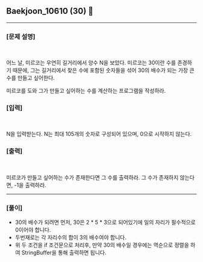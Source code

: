 ## Baekjoon_10610 (30) 🚀
___


### **[문제 설명]**
<br>

어느 날, 미르코는 우연히 길거리에서 양수 N을 보았다. 미르코는 30이란 수를 존경하기 때문에, 그는 길거리에서 찾은 수에 포함된 숫자들을 섞어 30의 배수가 되는 가장 큰 수를 만들고 싶어한다.

미르코를 도와 그가 만들고 싶어하는 수를 계산하는 프로그램을 작성하라.


### **[입력]**
<br>

N을 입력받는다. N는 최대 105개의 숫자로 구성되어 있으며, 0으로 시작하지 않는다.

### **[출력]**
<br>

미르코가 만들고 싶어하는 수가 존재한다면 그 수를 출력하라. 그 수가 존재하지 않는다면, -1을 출력하라.

___


### **[풀이]**

- 30의 배수가 되려면 먼저, 30은 2 * 5 * 3으로 되어있기에 일의 자리가 필수적으로 0이어야 합니다.
- 두번재로는 각 자리수의 합이 3의 배수여야 합니다.
- 위 두 조건을 if 조건문으로 처리후, 만약 30의 배수일 경우에는 역순으로 정렬을 하여 StringBuffer을 통해 출력하면 됩니다.
 